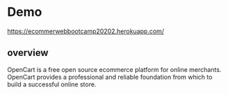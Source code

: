 # Demo

https://ecommerwebbootcamp20202.herokuapp.com/
## overview

OpenCart is a free open source ecommerce platform for online merchants. OpenCart provides a professional and reliable foundation from which to build a successful online store.
